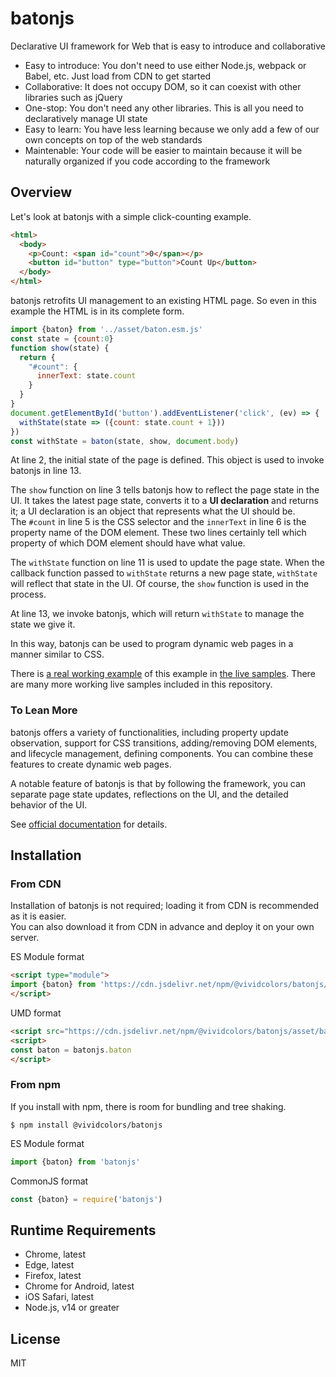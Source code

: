 # batonjs

Declarative UI framework for Web that is easy to introduce and collaborative

- Easy to introduce: You don't need to use either Node.js, webpack or Babel, etc. Just load from CDN to get started
- Collaborative: It does not occupy DOM, so it can coexist with other libraries such as jQuery
- One-stop: You don't need any other libraries. This is all you need to declaratively manage UI state
- Easy to learn: You have less learning because we only add a few of our own concepts on top of the web standards
- Maintenable: Your code will be easier to maintain because it will be naturally organized if you code according to the framework

## Overview

Let's look at batonjs with a simple click-counting example.

```html
<html>
  <body>
    <p>Count: <span id="count">0</span></p>
    <button id="button" type="button">Count Up</button>
  </body>
</html>
```

batonjs retrofits UI management to an existing HTML page. So even in this example the HTML is in its complete form.

```javascript
import {baton} from '../asset/baton.esm.js'
const state = {count:0}
function show(state) {
  return {
    "#count": {
      innerText: state.count
    }
  }
}
document.getElementById('button').addEventListener('click', (ev) => {
  withState(state => ({count: state.count + 1}))
})
const withState = baton(state, show, document.body)
```

At line 2, the initial state of the page is defined. This object is used to invoke batonjs in line 13.

The `show` function on line 3 tells batonjs how to reflect the page state in the UI. It takes the latest page state, converts it to a __UI declaration__ and returns it; a UI declaration is an object that represents what the UI should be.  
The `#count` in line 5 is the CSS selector and the `innerText` in line 6 is the property name of the DOM element. These two lines certainly tell which property of which DOM element should have what value.

The `withState` function on line 11 is used to update the page state. When the callback function passed to `withState` returns a new page state, `withState` will reflect that state in the UI. Of course, the `show` function is used in the process.

At line 13, we invoke batonjs, which will return `withState` to manage the state we give it.

In this way, batonjs can be used to program dynamic web pages in a manner similar to CSS.

There is [a real working example](https://batonjs.com/en/samples.html?no=1) of this example in [the live samples](https://batonjs.com/en/samples.html). There are many more working live samples included in this repository.

### To Lean More

batonjs offers a variety of functionalities, including property update observation, support for CSS transitions, adding/removing DOM elements, and lifecycle management, defining components. You can combine these features to create dynamic web pages.

A notable feature of batonjs is that by following the framework, you can separate page state updates, reflections on the UI, and the detailed behavior of the UI.

See [official documentation](https://batonjs.com/en/) for details.

## Installation

### From CDN

Installation of batonjs is not required; loading it from CDN is recommended as it is easier.  
You can also download it from CDN in advance and deploy it on your own server.

ES Module format
```html
<script type="module">
import {baton} from 'https://cdn.jsdelivr.net/npm/@vividcolors/batonjs/asset/baton.esm.js'
</script>
```

UMD format
```html
<script src="https://cdn.jsdelivr.net/npm/@vividcolors/batonjs/asset/baton.umd.js"></script>
<script>
const baton = batonjs.baton
</script>
```

### From npm

If you install with npm, there is room for bundling and tree shaking.

```shell
$ npm install @vividcolors/batonjs
```

ES Module format
```javascript
import {baton} from 'batonjs'
```

CommonJS format
```javascript
const {baton} = require('batonjs')
```

## Runtime Requirements

- Chrome, latest
- Edge, latest
- Firefox, latest
- Chrome for Android, latest
- iOS Safari, latest
- Node.js, v14 or greater

## License

MIT
